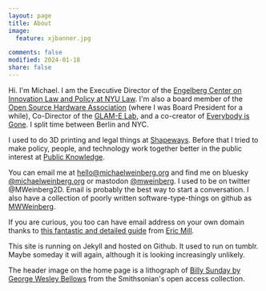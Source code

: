 ```yaml
---
layout: page
title: About
image:
  feature: xjbanner.jpg

comments: false
modified: 2024-01-18
share: false
---
```


Hi.  I'm Michael.  I am the Executive Director of the [Engelberg Center on Innovation Law and Policy at NYU Law](http://www.law.nyu.edu/centers/engelberg). I'm also a board member of the [Open Source Hardware Association](https://www.oshwa.org/) (where I was Board President for a while), Co-Director of the [GLAM-E Lab](https://www.glamelab.org/), and a co-creator of [Everybody is Gone](https://www.everybodyisgone.org/).  I split time between Berlin and NYC. 

I used to do 3D printing and legal things at [Shapeways](https://www.shapeways.com/).  Before that I tried to make policy, people, and technology work together better in the public interest at [Public Knowledge](https://www.publicknowledge.org/).

You can email me at <hello@michaelweinberg.org> and find me on bluesky [@michaelweinberg.org](https://bsky.app/profile/michaelweinberg.org) or mastodon [@mweinberg](https://mastodon.social/@mweinberg).  I used to be on twitter @MWeinberg2D.  Email is probably the best way to start a conversation.  I also have a collection of poorly written software-type-things on github as [MWWeinberg](https://github.com/mwweinberg).  

If you are curious, you too can have email address on your own domain thanks to [this fantastic and detailed guide](https://konklone.com/post/take-control-of-your-email-address) from [Eric Mill](https://konklone.com/).

This site is running on Jekyll and hosted on Github.  It used to run on tumblr.  Maybe someday it will again, although it is looking increasingly unlikely.

The header image on the home page is a lithograph of [Billy Sunday by George Wesley Bellows](https://www.si.edu/object/billy-sunday:npg_NPG.74.69) from the Smithsonian's open access collection.
